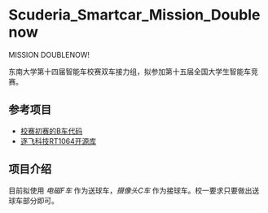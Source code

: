 # Scuderia_Smartcar_Mission_Doublenow

MISSION DOUBLENOW!

东南大学第十四届智能车校赛双车接力组，拟参加第十五届全国大学生智能车竞赛。

## 参考项目

- [校赛初赛的B车代码](https://github.com/Sciroccogti/Smartcar-on-Mount-Haruna)
- [逐飞科技RT1064开源库](https://gitee.com/seekfree/RT1064_Library)

## 项目介绍

目前拟使用 *电磁F车* 作为送球车，*摄像头C车* 作为接球车。校一要求只要做出送球车部分即可。

<!-- ## 硬件接线

### 逐飞主板

- **四个电感**：B14，B15，B21，B23
- **TFT**：SCK:B0 CS:B3 MOSI:B1 B2 C18 C19 -->